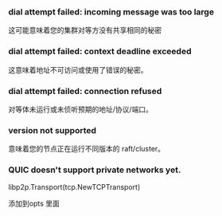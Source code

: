 
### dial attempt failed: incoming message was too large

这可能意味着您的集群对等方没有共享相同的秘密

### dial attempt failed: context deadline exceeded

这意味着地址不可访问或使用了错误的秘密。

### dial attempt failed: connection refused

对等体未运行或未侦听预期的地址/协议/端口。

### version not supported

意味着您的节点正在运行不同版本的 raft/cluster。

### QUIC doesn't support private networks yet.

libp2p.Transport(tcp.NewTCPTransport)

添加到opts 里面
